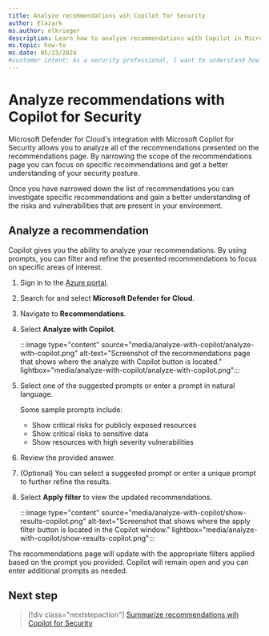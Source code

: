 ```yaml
---
title: Analyze recommendations wih Copilot for Security
author: Elazark
ms.author: elkrieger
description: Learn how to analyze recommendations with Copilot in Microsoft Defender for Cloud.
ms.topic: how-to
ms.date: 05/23/2024
#customer intent: As a security professional, I want to understand how to use Copilot to analyze recommendations in Defender for Cloud so that I can improve my security posture.
---
```


# Analyze recommendations with Copilot for Security

Microsoft Defender for Cloud's integration with Microsoft Copilot for Security allows you to analyze all of the recommendations presented on the recommendations page. By narrowing the scope of the recommendations page you can focus on specific recommendations and get a better understanding of your security posture.

Once you have narrowed down the list of recommendations you can investigate specific recommendations and gain a better understanding of the risks and vulnerabilities that are present in your environment.

## Analyze a recommendation

Copilot gives you the ability to analyze your recommendations. By using prompts, you can filter and refine the presented recommendations to focus on specific areas of interest.

1. Sign in to the [Azure portal](https://portal.azure.com).

1. Search for and select **Microsoft Defender for Cloud**.

1. Navigate to **Recommendations**.

1. Select **Analyze with Copilot**.

    :::image type="content" source="media/analyze-with-copilot/analyze-with-copilot.png" alt-text="Screenshot of the recommendations page that shows where the analyze with Copilot button is located." lightbox="media/analyze-with-copilot/analyze-with-copilot.png":::

1. Select one of the suggested prompts or enter a prompt in natural language.

    Some sample prompts include:

    - Show critical risks for publicly exposed resources
    - Show critical risks to sensitive data
    - Show resources with high severity vulnerabilities

1. Review the provided answer.

1. (Optional) You can select a suggested prompt or enter a unique prompt to further refine the results.

1. Select **Apply filter** to view the updated recommendations.

    :::image type="content" source="media/analyze-with-copilot/show-results-copilot.png" alt-text="Screenshot that shows where the apply filter button is located in the Copilot window." lightbox="media/analyze-with-copilot/show-results-copilot.png":::

The recommendations page will update with the appropriate filters applied based on the prompt you provided. Copilot will remain open and you can enter additional prompts as needed.

## Next step

> [!div class="nextstepaction"]
> [Summarize recommendations wih Copilot for Security](summarize-with-copilot.md)
